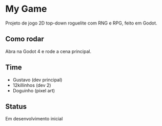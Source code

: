 # My Game

Projeto de jogo 2D top-down roguelite com RNG e RPG, feito em Godot.

## Como rodar
Abra na Godot 4 e rode a cena principal.

## Time
- Gustavo (dev principal)
- 12killinhos (dev 2)
- Doguinho (pixel art)

## Status
Em desenvolvimento inicial
